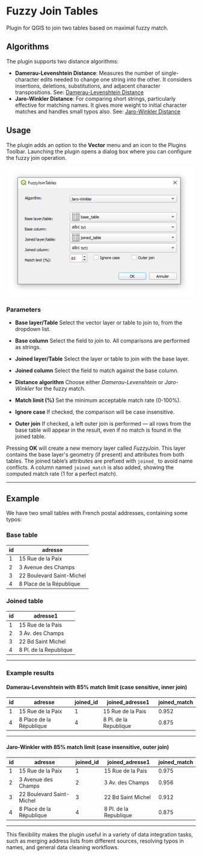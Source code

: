 # Fuzzy Join Tables

Plugin for QGIS to join two tables based on maximal fuzzy match.

## Algorithms

The plugin supports two distance algorithms:

- **Damerau-Levenshtein Distance**: Measures the number of single-character edits needed to change one string into the other. It considers insertions, deletions, substitutions, and adjacent character transpositions. 
  See: [Damerau-Levenshtein Distance](https://en.wikipedia.org/wiki/Damerau-Levenshtein_distance)
- **Jaro-Winkler Distance**: For comparing short strings, particularly effective for matching names. It gives more weight to initial character matches and handles small typos also. 
  See: [Jaro-Winkler Distance](https://en.wikipedia.org/wiki/Jaro%E2%80%93Winkler_distance)

## Usage

The plugin adds an option to the **Vector** menu and an icon to the Plugins Toolbar. Launching the plugin opens a dialog box where you can configure the fuzzy join operation.

![dialog box of the plugin](fig1.png "Dialog box")

### Parameters

- **Base layer/Table** 
  Select the vector layer or table to join to, from the dropdown list.

- **Base column** 
  Select the field to join to. All comparisons are performed as strings.

- **Joined layer/Table** 
  Select the layer or table to join with the base layer.

- **Joined column** 
  Select the field to match against the base column.

- **Distance algorithm** 
  Choose either *Damerau-Levenshtein* or *Jaro-Winkler* for the fuzzy match.

- **Match limit (%)** 
  Set the minimum acceptable match rate (0-100%).

- **Ignore case** 
  If checked, the comparison will be case insensitive.

- **Outer join** 
  If checked, a left outer join is performed — all rows from the base table will appear in the result, even if no match is found in the joined table.

Pressing **OK** will create a new memory layer called *FuzzyJoin*. This layer contains the base layer's geometry (if present) and attributes from both tables. The joined table’s attributes are prefixed with `joined_` to avoid name conflicts. 
A column named `joined_match` is also added, showing the computed match rate (1 for a perfect match).

---

## Example

We have two small tables with French postal addresses, containing some typos:

### Base table

| id | adresse                 |
| -- | ---------------------- |
|  1 | 15 Rue de la Paix       |
|  2 | 3 Avenue des Champs     |
|  3 | 22 Boulevard Saint-Michel |
|  4 | 8 Place de la République |

### Joined table

| id | adresse1                |
| -- | ---------------------- |
|  1 | 15 Rue de la Pais       |
|  2 | 3 Av. des Champs        |
|  3 | 22 Bd Saint Michel      |
|  4 | 8 Pl. de la Republique  |

---

### Example results

#### Damerau-Levenshtein with 85% match limit (case sensitive, inner join)

| id | adresse                 | joined_id | joined_adresse1      | joined_match |
| -- | ---------------------- | --------- | ------------------ | ------------ |
|  1 | 15 Rue de la Paix       | 1         | 15 Rue de la Pais   | 0.952        |
|  4 | 8 Place de la République | 4         | 8 Pl. de la Republique | 0.875        |

---

#### Jaro-Winkler with 85% match limit (case insensitive, outer join)

| id | adresse                 | joined_id | joined_adresse1      | joined_match |
| -- | ---------------------- | --------- | ------------------ | ------------ |
|  1 | 15 Rue de la Paix       | 1         | 15 Rue de la Pais   | 0.975        |
|  2 | 3 Avenue des Champs     | 2         | 3 Av. des Champs    | 0.956        |
|  3 | 22 Boulevard Saint-Michel | 3     | 22 Bd Saint Michel  | 0.912        |
|  4 | 8 Place de la République | 4     | 8 Pl. de la Republique | 0.875        |

---

This flexibility makes the plugin useful in a variety of data integration tasks, such as merging address lists from different sources, resolving typos in names, and general data cleaning workflows.
